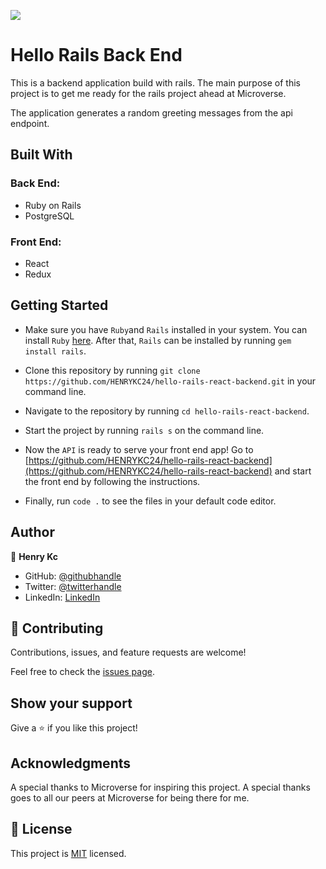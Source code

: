 ![](https://img.shields.io/badge/Microverse-blueviolet)

# Hello Rails Back End

This is a backend application build with rails. The main purpose of this project is to get me ready for the rails project ahead at Microverse.

The application generates a random greeting messages from the api endpoint.

## Built With

### Back End:
- Ruby on Rails
- PostgreSQL

### Front End:
- React
- Redux

## Getting Started

- Make sure you have `Ruby`and `Rails` installed in your system. You can install `Ruby` [here](https://www.ruby-lang.org/en/documentation/installation/). After that, `Rails` can be installed by running `gem install rails`.

- Clone this repository by running `git clone https://github.com/HENRYKC24/hello-rails-react-backend.git` in your command line.

- Navigate to the repository by running `cd hello-rails-react-backend`.

- Start the project by running `rails s` on the command line.

- Now the `API` is ready to serve your front end app!
Go to [https://github.com/HENRYKC24/hello-rails-react-backend](https://github.com/HENRYKC24/hello-rails-react-backend) and start the front end by following the instructions.

- Finally, run `code .` to see the files in your default code editor.

## Author

👤 **Henry Kc**

- GitHub: [@githubhandle](https://github.com/henrykc24)
- Twitter: [@twitterhandle](https://twitter.com/henrykc24)
- LinkedIn: [LinkedIn](https://linkedin.com/in/henry-kc)

## 🤝 Contributing
Contributions, issues, and feature requests are welcome!

Feel free to check the [issues page](https://github.com/HENRYKC24/hello-rails-react/issues).


## Show your support
Give a ⭐️ if you like this project!

## Acknowledgments
A special thanks to Microverse for inspiring this project.
A special thanks goes to all our peers at Microverse for being there for me.

## 📝 License

This project is [MIT](./MIT.md) licensed.